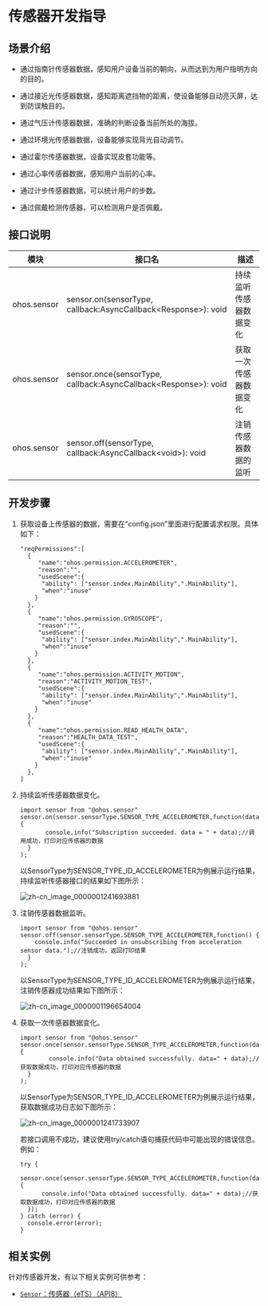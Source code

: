 # 传感器开发指导


## 场景介绍

- 通过指南针传感器数据，感知用户设备当前的朝向，从而达到为用户指明方向的目的。

- 通过接近光传感器数据，感知距离遮挡物的距离，使设备能够自动亮灭屏，达到防误触目的。

- 通过气压计传感器数据，准确的判断设备当前所处的海拔。

- 通过环境光传感器数据，设备能够实现背光自动调节。

- 通过霍尔传感器数据，设备实现皮套功能等。

- 通过心率传感器数据，感知用户当前的心率。

- 通过计步传感器数据，可以统计用户的步数。

- 通过佩戴检测传感器，可以检测用户是否佩戴。


## 接口说明

| 模块 | 接口名 | 描述 |
| -------- | -------- | -------- |
| ohos.sensor | sensor.on(sensorType, callback:AsyncCallback&lt;Response&gt;): void | 持续监听传感器数据变化 |
| ohos.sensor | sensor.once(sensorType, callback:AsyncCallback&lt;Response&gt;): void | 获取一次传感器数据变化 |
| ohos.sensor | sensor.off(sensorType, callback:AsyncCallback&lt;void&gt;): void | 注销传感器数据的监听 |


## 开发步骤

1. 获取设备上传感器的数据，需要在“config.json”里面进行配置请求权限。具体如下：
  
   ```
   "reqPermissions":[
     {
        "name":"ohos.permission.ACCELEROMETER",
        "reason":"", 
        "usedScene":{
         "ability": ["sensor.index.MainAbility",".MainAbility"],
         "when":"inuse"
       }
     },
     {
        "name":"ohos.permission.GYROSCOPE",
        "reason":"", 
        "usedScene":{
         "ability": ["sensor.index.MainAbility",".MainAbility"],
         "when":"inuse"
       }
     },
     {
        "name":"ohos.permission.ACTIVITY_MOTION",
        "reason":"ACTIVITY_MOTION_TEST", 
        "usedScene":{
         "ability": ["sensor.index.MainAbility",".MainAbility"],
         "when":"inuse"
       }
     },
     {
        "name":"ohos.permission.READ_HEALTH_DATA",
        "reason":"HEALTH_DATA_TEST", 
        "usedScene":{
         "ability": ["sensor.index.MainAbility",".MainAbility"],
         "when":"inuse"
       }
     },
   ]
   ```
   
2. 持续监听传感器数据变化。
  
   ```
   import sensor from "@ohos.sensor"
   sensor.on(sensor.sensorType.SENSOR_TYPE_ACCELEROMETER,function(data){
          console.info("Subscription succeeded. data = " + data);//调用成功，打印对应传感器的数据
     }
   );
   ```
   
   以SensorType为SENSOR_TYPE_ID_ACCELEROMETER为例展示运行结果，持续监听传感器接口的结果如下图所示：
   
   ![zh-cn_image_0000001241693881](figures/zh-cn_image_0000001241693881.png)

3. 注销传感器数据监听。
  
   ```
   import sensor from "@ohos.sensor"
   sensor.off(sensor.sensorType.SENSOR_TYPE_ACCELEROMETER,function() {
       console.info("Succeeded in unsubscribing from acceleration sensor data.");//注销成功，返回打印结果
     }
   );
   ```
   
   以SensorType为SENSOR_TYPE_ID_ACCELEROMETER为例展示运行结果，注销传感器成功结果如下图所示：
   
   ![zh-cn_image_0000001196654004](figures/zh-cn_image_0000001196654004.png)

4. 获取一次传感器数据变化。
  
   ```
   import sensor from "@ohos.sensor"
   sensor.once(sensor.sensorType.SENSOR_TYPE_ACCELEROMETER,function(data) {
           console.info("Data obtained successfully. data=" + data);//获取数据成功，打印对应传感器的数据
     }
   );
   ```
   
   以SensorType为SENSOR_TYPE_ID_ACCELEROMETER为例展示运行结果，获取数据成功日志如下图所示：
   
   ![zh-cn_image_0000001241733907](figures/zh-cn_image_0000001241733907.png)

   若接口调用不成功，建议使用try/catch语句捕获代码中可能出现的错误信息。例如：

    ```
    try {
      sensor.once(sensor.sensorType.SENSOR_TYPE_ACCELEROMETER,function(data) {
          console.info("Data obtained successfully. data=" + data);//获取数据成功，打印对应传感器的数据
      });
    } catch (error) {
      console.error(error);
    }
    ```

## 相关实例

针对传感器开发，有以下相关实例可供参考：

- [`Sensor`：传感器（eTS）（API8）](https://gitee.com/openharmony/app_samples/tree/master/device/Sensor)